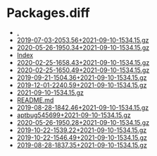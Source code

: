 Packages.diff
========================

- [.](.)
- [2019-07-03-2053.56+2021-09-10-1534.15.gz](2019-07-03-2053.56+2021-09-10-1534.15.gz)
- [2020-05-26-1950.34+2021-09-10-1534.15.gz](2020-05-26-1950.34+2021-09-10-1534.15.gz)
- [Index](Index)
- [2020-02-25-1658.43+2021-09-10-1534.15.gz](2020-02-25-1658.43+2021-09-10-1534.15.gz)
- [2020-02-25-1650.49+2021-09-10-1534.15.gz](2020-02-25-1650.49+2021-09-10-1534.15.gz)
- [2019-09-21-1504.36+2021-09-10-1534.15.gz](2019-09-21-1504.36+2021-09-10-1534.15.gz)
- [2019-12-01-2240.59+2021-09-10-1534.15.gz](2019-12-01-2240.59+2021-09-10-1534.15.gz)
- [2021-09-10-1534.15.gz](2021-09-10-1534.15.gz)
- [README.md](README.md)
- [2019-08-28-1842.46+2021-09-10-1534.15.gz](2019-08-28-1842.46+2021-09-10-1534.15.gz)
- [aptbug545699+2021-09-10-1534.15.gz](aptbug545699+2021-09-10-1534.15.gz)
- [2020-05-26-1950.28+2021-09-10-1534.15.gz](2020-05-26-1950.28+2021-09-10-1534.15.gz)
- [2019-10-22-1539.22+2021-09-10-1534.15.gz](2019-10-22-1539.22+2021-09-10-1534.15.gz)
- [2019-10-22-1546.49+2021-09-10-1534.15.gz](2019-10-22-1546.49+2021-09-10-1534.15.gz)
- [2019-08-28-1837.35+2021-09-10-1534.15.gz](2019-08-28-1837.35+2021-09-10-1534.15.gz)
